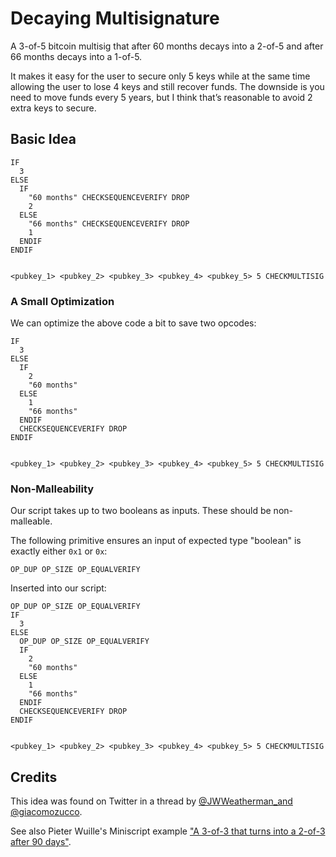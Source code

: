 # Decaying Multisignature 

A 3-of-5 bitcoin multisig that after 60 months decays into a 2-of-5 and after 66 months decays into a 1-of-5.
 
It makes it easy for the user to secure only 5 keys while at the same time allowing the user to lose 4 keys and still recover funds.
The downside is you need to move funds every 5 years, but I think that’s reasonable to avoid 2 extra keys to secure.

## Basic Idea
```
IF
  3
ELSE
  IF
    "60 months" CHECKSEQUENCEVERIFY DROP
    2
  ELSE
    "66 months" CHECKSEQUENCEVERIFY DROP
    1
  ENDIF
ENDIF


<pubkey_1> <pubkey_2> <pubkey_3> <pubkey_4> <pubkey_5> 5 CHECKMULTISIG
```

### A Small Optimization
We can optimize the above code a bit to save two opcodes:
```
IF
  3
ELSE
  IF
    2
    "60 months" 
  ELSE
    1
    "66 months"
  ENDIF
  CHECKSEQUENCEVERIFY DROP
ENDIF


<pubkey_1> <pubkey_2> <pubkey_3> <pubkey_4> <pubkey_5> 5 CHECKMULTISIG
```

### Non-Malleability 
Our script takes up to two booleans as inputs. These should be non-malleable.

The following primitive ensures an input of expected type "boolean" is exactly either `0x1` or `0x`:

```
OP_DUP OP_SIZE OP_EQUALVERIFY
```
Inserted into our script:
```
OP_DUP OP_SIZE OP_EQUALVERIFY
IF
  3
ELSE
  OP_DUP OP_SIZE OP_EQUALVERIFY
  IF
    2
    "60 months" 
  ELSE
    1
    "66 months"
  ENDIF
  CHECKSEQUENCEVERIFY DROP
ENDIF


<pubkey_1> <pubkey_2> <pubkey_3> <pubkey_4> <pubkey_5> 5 CHECKMULTISIG
```


## Credits 
This idea was found on Twitter in a thread by [@JWWeatherman_and @giacomozucco](https://twitter.com/JWWeatherman_/status/1249101431161774080).

See also Pieter Wuille's Miniscript example ["A 3-of-3 that turns into a 2-of-3 after 90 days"](http://bitcoin.sipa.be/miniscript/).
